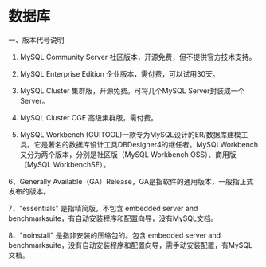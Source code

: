 # 数据库

一、版本代号说明

1. MySQL Community Server 社区版本，开源免费，但不提供官方技术支持。

2. MySQL Enterprise Edition 企业版本，需付费，可以试用30天。

3. MySQL Cluster 集群版，开源免费。可将几个MySQL Server封装成一个Server。

4. MySQL Cluster CGE 高级集群版，需付费。

5. MySQL Workbench (GUITOOL)一款专为MySQL设计的ER/数据库建模工具。它是著名的数据库设计工具DBDesigner4的继任者。MySQLWorkbench又分为两个版本，分别是社区版（MySQL Workbench OSS）、商用版（MySQL WorkbenchSE）。

6、Generally Available（GA）Release，GA是指软件的通用版本，一般指正式发布的版本。

7、"essentials" 是指精简版，不包含 embedded server and benchmarksuite，有自动安装程序和配置向导，没有MySQL文档。

8、"noinstall" 是指非安装的压缩包的。包含 embedded server and benchmarksuite，没有自动安装程序和配置向导，需手动安装配置，有MySQL文档。